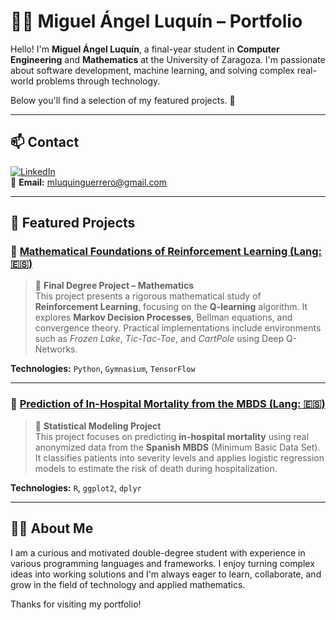 # 👨‍💻 Miguel Ángel Luquín – Portfolio

Hello! I'm **Miguel Ángel Luquín**, a final-year student in **Computer Engineering** and **Mathematics** at the University of Zaragoza. I'm passionate about software development, machine learning, and solving complex real-world problems through technology.

Below you'll find a selection of my featured projects. 🚀

---

## 📫 Contact

[![LinkedIn](https://img.shields.io/badge/LinkedIn-blue?logo=linkedin)](https://www.linkedin.com/in/miguel-angel-luquin-guerrero/)  
📧 **Email:** mluquinguerrero@gmail.com

---

## 🌟 Featured Projects

### 🔹 [Mathematical Foundations of Reinforcement Learning (Lang: 🇪🇸)](https://github.com/MiguelAngelLuquin/Fundamentos_Matematicos_AR_TFG)

> 📘 **Final Degree Project – Mathematics**  
> This project presents a rigorous mathematical study of **Reinforcement Learning**, focusing on the **Q-learning** algorithm. It explores **Markov Decision Processes**, Bellman equations, and convergence theory. Practical implementations include environments such as *Frozen Lake*, *Tic-Tac-Toe*, and *CartPole* using Deep Q-Networks.

**Technologies:** `Python`, `Gymnasium`, `TensorFlow`

---

### 🔹 [Prediction of In-Hospital Mortality from the MBDS (Lang: 🇪🇸)](https://github.com/MiguelAngelLuquin/HospitalMortalityPrediction_CMBd)

> 🏥 **Statistical Modeling Project**  
> This project focuses on predicting **in-hospital mortality** using real anonymized data from the **Spanish MBDS** (Minimum Basic Data Set). It classifies patients into severity levels and applies logistic regression models to estimate the risk of death during hospitalization.

**Technologies:** `R`, `ggplot2`, `dplyr`

---

## 👨‍🔬 About Me

I am a curious and motivated double-degree student with experience in various programming languages and frameworks. I enjoy turning complex ideas into working solutions and I'm always eager to learn, collaborate, and grow in the field of technology and applied mathematics.

Thanks for visiting my portfolio!
